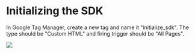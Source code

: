 # Initializing the SDK

In Google Tag Manager, create a new tag and name it "initialize_sdk". The type should be "Custom HTML" and firing trigger should be "All Pages".

<p align="left"><img src="Web-SDK-Integration-Guide/Web-SDK-Basic-Code-Setup/images/Screenshot_1.png"></p>
